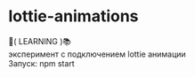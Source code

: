 # lottie-animations
📗( LEARNING )📚 
<br>
эксперимент с подключением lottie анимации
<br>
Запуск: npm start
